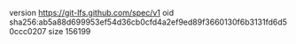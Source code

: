 version https://git-lfs.github.com/spec/v1
oid sha256:ab5a88d699953ef54d36cb0cfd4a2ef9ed89f3660130f6b3131fd6d50ccc0207
size 156199

